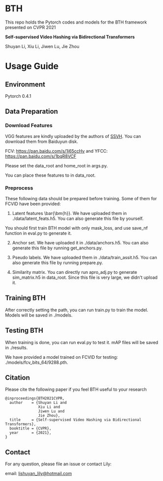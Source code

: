# BTH
This repo holds the Pytorch codes and models for the BTH framework presented on CVPR 2021

**Self-supervised Video Hashing via Bidirectional Transformers**

Shuyan Li, Xiu Li, Jiwen Lu, Jie Zhou

[//]: ------------------------------Separator------------------------------

# Usage Guide

## Environment
Pytorch 0.4.1

## Data Preparation

### Download Features

VGG features are kindly uploaded by the authors of [SSVH]. You can download them from Baiduyun disk.

FCV: https://pan.baidu.com/s/1i65ccHv and YFCC: https://pan.baidu.com/s/1bqR8VCF  

Please set the data_root and home_root in args.py. 

You can place these features to in data_root.


### Preprocess

These following data should be prepared before training. Some of them for FCVID have been provided:

1. Latent features \bar{\bm{h}}. We have uploaded them in ./data/latent_feats.h5. You can also generate this file by yourself.

You should first train BTH model with only mask_loss, and use save_nf function in eval.py to generate it. 

2. Anchor set. We have uploaded it in ./data/anchors.h5. You can also generate this file by running get_anchors.py.
 
3. Pseudo labels. We have uploaded them in ./data/train_assit.h5. You can also generate this file by running prepare.py.

4. Similarity matrix. You can directly run apro_adj.py to generate sim_matrix.h5 in data_root. Since this file is very large, we didn't upload it.

## Training BTH
After correctly setting the path, you can run train.py to train the model. Models will be saved in ./models. 

## Testing BTH
When training is done, you can run eval.py to test it. mAP files will be saved in ./results.

We have provided a model trained on FCVID for testing: ./models/fcv_bits_64/9288.pth.

## Citation

Please cite the following paper if you feel BTH useful to your research

```
@inproceedings{BTH2021CVPR,
  author    = {Shuyan Li and
               Xiu Li and
               Jiwen Lu and
               Jie Zhou},
  title     = {Self-supervised Video Hashing via Bidirectional Transformers},
  booktitle = {CVPR},
  year      = {2021},
}
```
## Contact
For any question, please file an issue or contact Lily:

email: lishuyan_lily@hotmail.com

[SSVH]:https://github.com/lixiangpengcs/Self-Supervised-Video-Hashing
